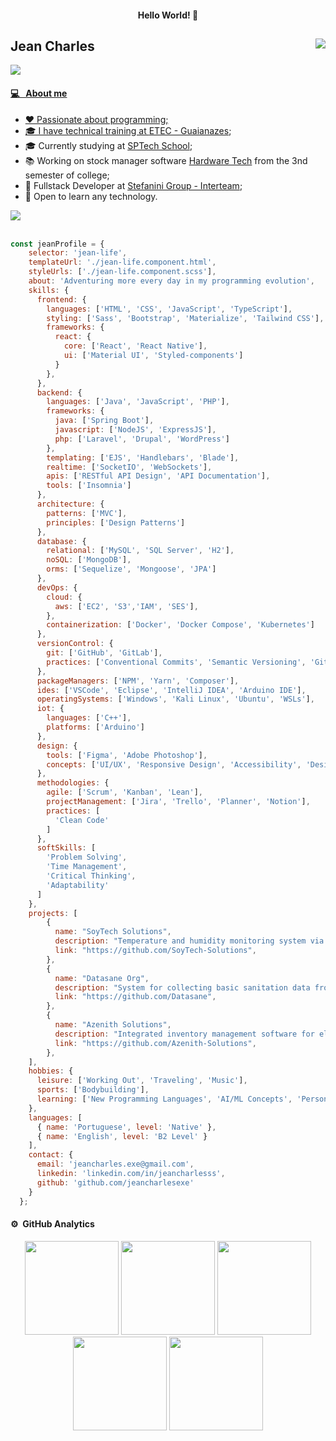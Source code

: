 


<h4 align="center"> Hello World! 👋 </h4>

## Jean Charles <img src="https://komarev.com/ghpvc/?username=jeancharlesx64&color=539BF5" align="right">
<a href="https://github.com/DenverCoder1/readme-typing-svg"><img src="https://readme-typing-svg.herokuapp.com?&font=IBM+Plex+Sans&color=&size=20&lines=Software+Developer+and+Analyst;" />

#### 💻 &nbsp; About me
- ❤ Passionate about programming;
- 🎓 I have technical training at [ETEC - Guaianazes](https://www.cps.sp.gov.br/etecs/etec-de-guaianazes-guaianazes/);
- 🎓 Currently studying at [SPTech School](https://www.sptech.school/);
- 📚 Working on stock manager software [Hardware Tech](https://github.com/azenith-solutions) from the 3nd semester of college;
- 💼 Fullstack Developer at [Stefanini Group - Interteam](https://stefanini.com/pt-br);
- 🌱 Open to learn any technology.

<img src="https://user-images.githubusercontent.com/73097560/115834477-dbab4500-a447-11eb-908a-139a6edaec5c.gif"><br><br>

```javascript 
const jeanProfile = {
    selector: 'jean-life',
    templateUrl: './jean-life.component.html',
    styleUrls: ['./jean-life.component.scss'],
    about: 'Adventuring more every day in my programming evolution',
    skills: {
      frontend: {
        languages: ['HTML', 'CSS', 'JavaScript', 'TypeScript'],
        styling: ['Sass', 'Bootstrap', 'Materialize', 'Tailwind CSS'],
        frameworks: {
          react: {
            core: ['React', 'React Native'],
            ui: ['Material UI', 'Styled-components']
          }
        },
      },
      backend: {
        languages: ['Java', 'JavaScript', 'PHP'],
        frameworks: {
          java: ['Spring Boot'],
          javascript: ['NodeJS', 'ExpressJS'],
          php: ['Laravel', 'Drupal', 'WordPress']
        },
        templating: ['EJS', 'Handlebars', 'Blade'],
        realtime: ['SocketIO', 'WebSockets'],
        apis: ['RESTful API Design', 'API Documentation'],
        tools: ['Insomnia']
      },
      architecture: {
        patterns: ['MVC'],
        principles: ['Design Patterns']
      },
      database: {
        relational: ['MySQL', 'SQL Server', 'H2'],
        noSQL: ['MongoDB'],
        orms: ['Sequelize', 'Mongoose', 'JPA']
      },
      devOps: {
        cloud: {
          aws: ['EC2', 'S3','IAM', 'SES'],
        },
        containerization: ['Docker', 'Docker Compose', 'Kubernetes']
      },
      versionControl: {
        git: ['GitHub', 'GitLab'],
        practices: ['Conventional Commits', 'Semantic Versioning', 'Git Flow']
      },
      packageManagers: ['NPM', 'Yarn', 'Composer'],
      ides: ['VSCode', 'Eclipse', 'IntelliJ IDEA', 'Arduino IDE'],
      operatingSystems: ['Windows', 'Kali Linux', 'Ubuntu', 'WSLs'],
      iot: {
        languages: ['C++'],
        platforms: ['Arduino']
      },
      design: {
        tools: ['Figma', 'Adobe Photoshop'],
        concepts: ['UI/UX', 'Responsive Design', 'Accessibility', 'Design Systems']
      },
      methodologies: {
        agile: ['Scrum', 'Kanban', 'Lean'],
        projectManagement: ['Jira', 'Trello', 'Planner', 'Notion'],
        practices: [
          'Clean Code'
        ]
      },
      softSkills: [
        'Problem Solving',
        'Time Management',
        'Critical Thinking',
        'Adaptability'
      ]
    },
    projects: [
        {
          name: "SoyTech Solutions",
          description: "Temperature and humidity monitoring system via sensor, with personalized alerts when exceeding pre-defined limits and display of real-time and historical data on an interactive dashboard for quick analysis",
          link: "https://github.com/SoyTech-Solutions",
        },
        {
          name: "Datasane Org",
          description: "System for collecting basic sanitation data from all municipalities in the state of São Paulo, carrying out an ETL (Extraction, Transformation and Loading) process for standardization and analysis, and providing insights on an interactive dashboard with critical indicators, pointing out customized solutions per municipality to optimize infrastructure and prioritize investments in sanitation.",
          link: "https://github.com/Datasane",
        },
        {
          name: "Azenith Solutions",
          description: "Integrated inventory management software for electronic components, with real-time updating, dynamic digital catalogue, institutional website with company information and contact integrations for customers, aiming to optimize sales and facilitate access to specific components.",
          link: "https://github.com/Azenith-Solutions",
        },
    ],
    hobbies: {
      leisure: ['Working Out', 'Traveling', 'Music'],
      sports: ['Bodybuilding'],
      learning: ['New Programming Languages', 'AI/ML Concepts', 'Personal Development']
    },
    languages: [
      { name: 'Portuguese', level: 'Native' },
      { name: 'English', level: 'B2 Level' }
    ],
    contact: {
      email: 'jeancharles.exe@gmail.com',
      linkedin: 'linkedin.com/in/jeancharlesss',
      github: 'github.com/jeancharlesexe'
    }
  };
```

#### ⚙️ &nbsp;GitHub Analytics 
<div align="center">
  <img height="150em" src="http://github-profile-summary-cards.vercel.app/api/cards/stats?username=jeancharlesexe&theme=github_dark"/> 
  <img height="150em" src="https://github-readme-stats.vercel.app/api/top-langs/?username=jeancharlesexe&layout=compact&langs_count=7&theme=github_dark&hide_border=true"/>
  <img height="150em" src="http://github-profile-summary-cards.vercel.app/api/cards/repos-per-language?username=jeancharlesexe&theme=github_dark"/>
  <img height="150em" src="http://github-profile-summary-cards.vercel.app/api/cards/profile-details?username=jeancharlesexe&theme=github_dark"/>
  <img height="150em" src="http://github-profile-summary-cards.vercel.app/api/cards/productive-time?username=jeancharlesxexe&theme=github_dark&utcOffset=-3"/> <br>
</div>

